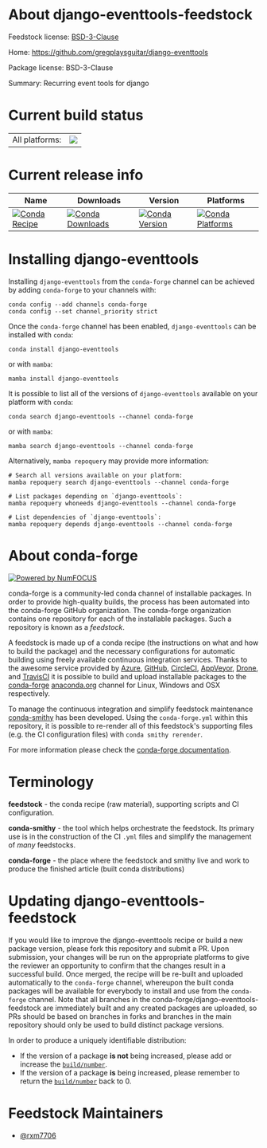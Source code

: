 About django-eventtools-feedstock
=================================

Feedstock license: [BSD-3-Clause](https://github.com/conda-forge/django-eventtools-feedstock/blob/main/LICENSE.txt)

Home: https://github.com/gregplaysguitar/django-eventtools

Package license: BSD-3-Clause

Summary: Recurring event tools for django

Current build status
====================


<table><tr><td>All platforms:</td>
    <td>
      <a href="https://dev.azure.com/conda-forge/feedstock-builds/_build/latest?definitionId=21460&branchName=main">
        <img src="https://dev.azure.com/conda-forge/feedstock-builds/_apis/build/status/django-eventtools-feedstock?branchName=main">
      </a>
    </td>
  </tr>
</table>

Current release info
====================

| Name | Downloads | Version | Platforms |
| --- | --- | --- | --- |
| [![Conda Recipe](https://img.shields.io/badge/recipe-django--eventtools-green.svg)](https://anaconda.org/conda-forge/django-eventtools) | [![Conda Downloads](https://img.shields.io/conda/dn/conda-forge/django-eventtools.svg)](https://anaconda.org/conda-forge/django-eventtools) | [![Conda Version](https://img.shields.io/conda/vn/conda-forge/django-eventtools.svg)](https://anaconda.org/conda-forge/django-eventtools) | [![Conda Platforms](https://img.shields.io/conda/pn/conda-forge/django-eventtools.svg)](https://anaconda.org/conda-forge/django-eventtools) |

Installing django-eventtools
============================

Installing `django-eventtools` from the `conda-forge` channel can be achieved by adding `conda-forge` to your channels with:

```
conda config --add channels conda-forge
conda config --set channel_priority strict
```

Once the `conda-forge` channel has been enabled, `django-eventtools` can be installed with `conda`:

```
conda install django-eventtools
```

or with `mamba`:

```
mamba install django-eventtools
```

It is possible to list all of the versions of `django-eventtools` available on your platform with `conda`:

```
conda search django-eventtools --channel conda-forge
```

or with `mamba`:

```
mamba search django-eventtools --channel conda-forge
```

Alternatively, `mamba repoquery` may provide more information:

```
# Search all versions available on your platform:
mamba repoquery search django-eventtools --channel conda-forge

# List packages depending on `django-eventtools`:
mamba repoquery whoneeds django-eventtools --channel conda-forge

# List dependencies of `django-eventtools`:
mamba repoquery depends django-eventtools --channel conda-forge
```


About conda-forge
=================

[![Powered by
NumFOCUS](https://img.shields.io/badge/powered%20by-NumFOCUS-orange.svg?style=flat&colorA=E1523D&colorB=007D8A)](https://numfocus.org)

conda-forge is a community-led conda channel of installable packages.
In order to provide high-quality builds, the process has been automated into the
conda-forge GitHub organization. The conda-forge organization contains one repository
for each of the installable packages. Such a repository is known as a *feedstock*.

A feedstock is made up of a conda recipe (the instructions on what and how to build
the package) and the necessary configurations for automatic building using freely
available continuous integration services. Thanks to the awesome service provided by
[Azure](https://azure.microsoft.com/en-us/services/devops/), [GitHub](https://github.com/),
[CircleCI](https://circleci.com/), [AppVeyor](https://www.appveyor.com/),
[Drone](https://cloud.drone.io/welcome), and [TravisCI](https://travis-ci.com/)
it is possible to build and upload installable packages to the
[conda-forge](https://anaconda.org/conda-forge) [anaconda.org](https://anaconda.org/)
channel for Linux, Windows and OSX respectively.

To manage the continuous integration and simplify feedstock maintenance
[conda-smithy](https://github.com/conda-forge/conda-smithy) has been developed.
Using the ``conda-forge.yml`` within this repository, it is possible to re-render all of
this feedstock's supporting files (e.g. the CI configuration files) with ``conda smithy rerender``.

For more information please check the [conda-forge documentation](https://conda-forge.org/docs/).

Terminology
===========

**feedstock** - the conda recipe (raw material), supporting scripts and CI configuration.

**conda-smithy** - the tool which helps orchestrate the feedstock.
                   Its primary use is in the construction of the CI ``.yml`` files
                   and simplify the management of *many* feedstocks.

**conda-forge** - the place where the feedstock and smithy live and work to
                  produce the finished article (built conda distributions)


Updating django-eventtools-feedstock
====================================

If you would like to improve the django-eventtools recipe or build a new
package version, please fork this repository and submit a PR. Upon submission,
your changes will be run on the appropriate platforms to give the reviewer an
opportunity to confirm that the changes result in a successful build. Once
merged, the recipe will be re-built and uploaded automatically to the
`conda-forge` channel, whereupon the built conda packages will be available for
everybody to install and use from the `conda-forge` channel.
Note that all branches in the conda-forge/django-eventtools-feedstock are
immediately built and any created packages are uploaded, so PRs should be based
on branches in forks and branches in the main repository should only be used to
build distinct package versions.

In order to produce a uniquely identifiable distribution:
 * If the version of a package **is not** being increased, please add or increase
   the [``build/number``](https://docs.conda.io/projects/conda-build/en/latest/resources/define-metadata.html#build-number-and-string).
 * If the version of a package **is** being increased, please remember to return
   the [``build/number``](https://docs.conda.io/projects/conda-build/en/latest/resources/define-metadata.html#build-number-and-string)
   back to 0.

Feedstock Maintainers
=====================

* [@rxm7706](https://github.com/rxm7706/)

